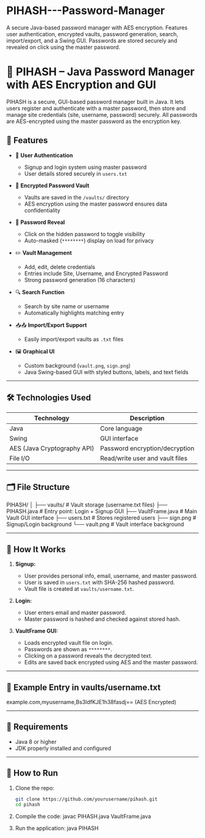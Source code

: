 # PIHASH---Password-Manager
A secure Java-based password manager with AES encryption. Features user authentication, encrypted vaults, password generation, search, import/export, and a Swing GUI. Passwords are stored securely and revealed on click using the master password.
# 🔐 PIHASH – Java Password Manager with AES Encryption and GUI

PIHASH is a secure, GUI-based password manager built in Java. It lets users register and authenticate with a master password, then store and manage site credentials (site, username, password) securely. All passwords are AES-encrypted using the master password as the encryption key.

## 🎯 Features

- 🔑 **User Authentication**
  - Signup and login system using master password
  - User details stored securely in `users.txt`
  
- 🔐 **Encrypted Password Vault**
  - Vaults are saved in the `/vaults/` directory
  - AES encryption using the master password ensures data confidentiality

- 🧠 **Password Reveal**
  - Click on the hidden password to toggle visibility
  - Auto-masked (`********`) display on load for privacy

- ✏️ **Vault Management**
  - Add, edit, delete credentials
  - Entries include Site, Username, and Encrypted Password
  - Strong password generation (16 characters)

- 🔍 **Search Function**
  - Search by site name or username
  - Automatically highlights matching entry

- 📥📤 **Import/Export Support**
  - Easily import/export vaults as `.txt` files

- 🖼️ **Graphical UI**
  - Custom background (`vault.png`, `sign.png`)
  - Java Swing-based GUI with styled buttons, labels, and text fields

---

## 🛠️ Technologies Used

| Technology | Description |
|------------|-------------|
| Java       | Core language |
| Swing      | GUI interface |
| AES (Java Cryptography API) | Password encryption/decryption |
| File I/O   | Read/write user and vault files |

---

## 🗂️ File Structure

PIHASH/
│
├── vaults/ # Vault storage (username.txt files)
├── PIHASH.java # Entry point: Login + Signup GUI
├── VaultFrame.java # Main Vault GUI interface
├── users.txt # Stores registered users
├── sign.png # Signup/Login background
└── vault.png # Vault interface background

---

## 🔐 How It Works

1. **Signup:**
   - User provides personal info, email, username, and master password.
   - User is saved in `users.txt` with SHA-256 hashed password.
   - Vault file is created at `vaults/username.txt`.

2. **Login:**
   - User enters email and master password.
   - Master password is hashed and checked against stored hash.

3. **VaultFrame GUI:**
   - Loads encrypted vault file on login.
   - Passwords are shown as `********`.
   - Clicking on a password reveals the decrypted text.
   - Edits are saved back encrypted using AES and the master password.

---

## 🧪 Example Entry in vaults/username.txt

example.com,myusername,Bs3ldfKJE1h38fasdj== (AES Encrypted)

---

## 🚧 Requirements

- Java 8 or higher
- JDK properly installed and configured

---

## 🧭 How to Run

1. Clone the repo:
   ```bash
   git clone https://github.com/yourusername/pihash.git
   cd pihash
2. Compile the code:
   javac PIHASH.java VaultFrame.java
   
4. Run the application:
   java PIHASH
